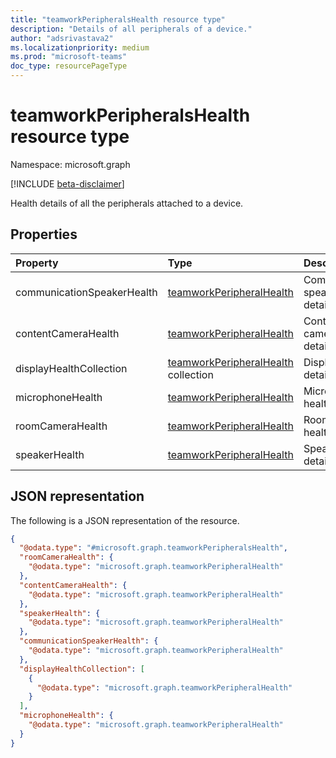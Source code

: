 ```yaml
---
title: "teamworkPeripheralsHealth resource type"
description: "Details of all peripherals of a device."
author: "adsrivastava2"
ms.localizationpriority: medium
ms.prod: "microsoft-teams"
doc_type: resourcePageType
---
```


# teamworkPeripheralsHealth resource type

Namespace: microsoft.graph

[!INCLUDE [beta-disclaimer](../../includes/beta-disclaimer.md)]

Health details of all the peripherals attached to a device.

## Properties
|Property|Type|Description|
|:---|:---|:---|
|communicationSpeakerHealth|[teamworkPeripheralHealth](../resources/teamworkperipheralhealth.md)|Communication speaker health details.|
|contentCameraHealth|[teamworkPeripheralHealth](../resources/teamworkperipheralhealth.md)|Content camera health details.|
|displayHealthCollection|[teamworkPeripheralHealth](../resources/teamworkperipheralhealth.md) collection|Displays health details.|
|microphoneHealth|[teamworkPeripheralHealth](../resources/teamworkperipheralhealth.md)|Microphone health details.|
|roomCameraHealth|[teamworkPeripheralHealth](../resources/teamworkperipheralhealth.md)|Roomcamera health details.|
|speakerHealth|[teamworkPeripheralHealth](../resources/teamworkperipheralhealth.md)|Speaker health details.|


## JSON representation
The following is a JSON representation of the resource.
<!-- {
  "blockType": "resource",
  "@odata.type": "microsoft.graph.teamworkPeripheralsHealth"
}
-->
``` json
{
  "@odata.type": "#microsoft.graph.teamworkPeripheralsHealth",
  "roomCameraHealth": {
    "@odata.type": "microsoft.graph.teamworkPeripheralHealth"
  },
  "contentCameraHealth": {
    "@odata.type": "microsoft.graph.teamworkPeripheralHealth"
  },
  "speakerHealth": {
    "@odata.type": "microsoft.graph.teamworkPeripheralHealth"
  },
  "communicationSpeakerHealth": {
    "@odata.type": "microsoft.graph.teamworkPeripheralHealth"
  },
  "displayHealthCollection": [
    {
      "@odata.type": "microsoft.graph.teamworkPeripheralHealth"
    }
  ],
  "microphoneHealth": {
    "@odata.type": "microsoft.graph.teamworkPeripheralHealth"
  }
}
```

